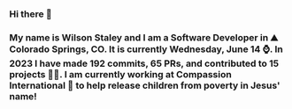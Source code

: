 ### Hi there 👋

### My name is Wilson Staley and I am a Software Developer in ⛰ Colorado Springs, CO.  It is currently Wednesday, June 14 ⌚. In 2023 I have made 192 commits, 65 PRs, and contributed to 15 projects 👨‍💻. I am currently working at Compassion International 🏢 to help release children from poverty in Jesus' name!